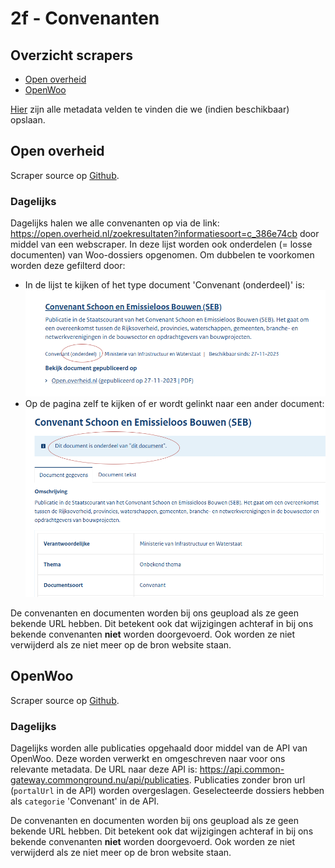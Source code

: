 # 2f - Convenanten

## Overzicht scrapers
- [Open overheid](https://open.overheid.nl/)
- [OpenWoo](https://openwoo.app/)

[Hier](../SPEC%20MetadataSchema/README.md) zijn alle metadata velden te vinden die we (indien beschikbaar) opslaan.

## Open overheid

Scraper source op [Github](https://github.com/wooverheid/WooScrapers/blob/main/Spiders/SpiderOpenOverheid.py).

### Dagelijks
Dagelijks halen we alle convenanten op via de link: https://open.overheid.nl/zoekresultaten?informatiesoort=c_386e74cb door middel van een webscraper. In deze lijst worden ook onderdelen (= losse documenten) van Woo-dossiers opgenomen. Om dubbelen te voorkomen worden deze gefilterd door:

- In de lijst te kijken of het type document 'Convenant (onderdeel)' is:
![oo_2f_1](img/filter_oo_2f_1.png)
- Op de pagina zelf te kijken of er wordt gelinkt naar een ander document:
![oo_2f_2](img/filter_oo_2f_2.png)

De convenanten en documenten worden bij ons geupload als ze geen bekende URL hebben. Dit betekent ook dat wijzigingen achteraf in bij ons bekende convenanten **niet** worden doorgevoerd. Ook worden ze niet verwijderd als ze niet meer op de bron website staan.

## OpenWoo

Scraper source op [Github](https://github.com/wooverheid/WooScrapers/blob/main/Spiders/SpiderOpenWoo.py).

### Dagelijks
Dagelijks worden alle publicaties opgehaald door middel van de API van OpenWoo. Deze worden verwerkt en omgeschreven naar voor ons relevante metadata. De URL naar deze API is: https://api.common-gateway.commonground.nu/api/publicaties. Publicaties zonder bron url (`portalUrl` in de API) worden overgeslagen. Geselecteerde dossiers hebben als `categorie` 'Convenant' in de API.

De convenanten en documenten worden bij ons geupload als ze geen bekende URL hebben. Dit betekent ook dat wijzigingen achteraf in bij ons bekende convenanten **niet** worden doorgevoerd. Ook worden ze niet verwijderd als ze niet meer op de bron website staan.